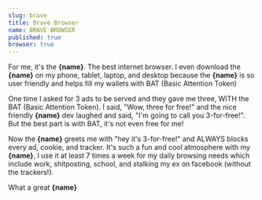 ```yaml
---
slug: brave
title: Brave Browser
name: BRAVE BROWSER
published: true
browser: true
---
```


For me, it's the <b name="insert">{name}</b>. The best internet browser. I even download the <b name="insert">{name}</b> on my phone, tablet, laptop, and desktop because the <b name="insert">{name}</b> is so user friendly and helps fill my wallets with BAT (Basic Attention Token)

One time I asked for 3 ads to be served and they gave me three, WITH the BAT (Basic Attention Token). I said, "Wow, three for free!" and the nice friendly <b name="insert">{name}</b> dev laughed and said, "I'm going to call you 3-for-free!". But the best part is with BAT, it's not even free for me!

Now the <b name="insert">{name}</b> greets me with "hey it's 3-for-free!" and ALWAYS blocks every ad, cookie, and tracker. It's such a fun and cool atmosphere with my <b name="insert">{name}</b>,  I use it at least 7 times a week for my daily browsing needs which include work, shitposting, school, and stalking my ex on facebook (without the trackers!).

What a great <b name="insert">{name}</b>